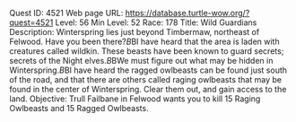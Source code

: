 Quest ID: 4521
Web page URL: https://database.turtle-wow.org/?quest=4521
Level: 56
Min Level: 52
Race: 178
Title: Wild Guardians
Description: Winterspring lies just beyond Timbermaw, northeast of Felwood. Have you been there?$B$BI have heard that the area is laden with creatures called wildkin. These beasts have been known to guard secrets; secrets of the Night elves.$B$BWe must figure out what may be hidden in Winterspring.$B$BI have heard the ragged owlbeasts can be found just south of the road, and that there are others called raging owlbeasts that may be found in the center of Winterspring. Clear them out, and gain access to the land.
Objective: Trull Failbane in Felwood wants you to kill 15 Raging Owlbeasts and 15 Ragged Owlbeasts.
